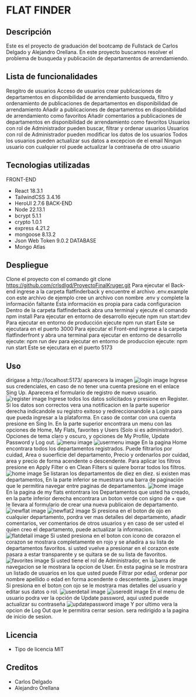 # FLAT FINDER
## Descripción
Este es el proyecto de graduación del bootcamp de Fullstack de Carlos Delgado y Alejandro Orellana.
En este proyecto buscamos resolver el problema de busqueda y publicación de departamentos de arrendamiendo.
## Lista de funcionalidades
Resgitro de usuarios
Acceso de usuarios
crear publicaciones de departamentos en disponibilidad de arrendamiento
busqueda, filtro y ordenamiento de publicaciones de departamentos en disponibilidad de arrendamiento
Añadir a publicaciones de departamentos en disponibilidad de arrendamiento como favoritos
Añadir comentarios a publicaciones de departamentos en disponibilidad de arrendamiento como favoritos
Usuarios con rol de Administrador pueden buscar, filtrar y ordenar usuarios
Usuarios con rol de Administrador pueden modificar los datos de los usuarios
Todos los usuarios pueden actualizar sus datos a excepcion de el email
Ningun usuario con cualquier rol puede actualizar la contraseña de otro usuario
## Tecnologias utilizadas
FRONT-END
- React 18.3.1
- TailwindCSS 3.4.16
- HeroUI 2.7.6
BACK-END
- Node 22.13.1
- bcrypt 5.1.1
- crypto 1.0.1
- express 4.21.2
- mongoose 8.13.2
- Json Web Token 9.0.2
DATABASE
- Mongo Atlas
## Despliegue
Clone el proyecto con el comando
git clone https://github.com/crlsdlgd/ProyectoFinalKruger.git
Para ejecutar el Back-end ingrese a la carpeta flatfinderback y encuentre el archivo .env.example
con este archivo de ejemplo cree un archivo con nombre .env y complete la información faltante
Esta información es propia para cada configuracion
Dentro de la carpeta flatfinderback abra una terminal y ejecute el comando
npm install
Para ejecutar en entorno de desarrollo ejecute
npm run start:dev
Para ejecutar en entorno de producción ejecute
npm run start
Este se ejecutara en el puerto 3000
Para ejecutar el Front-end ingrese a la carpeta flatfinderfront y abra una terminal 
para ejecutar en entorno de desarrollo ejecute:
npm run dev
para ejecutar en entorno de produccion ejecute:
npm run start
Este se ejecutara en el puerto 5173
## Uso
dirigase a http://localhost:5173/
aparecera la imagen
![login image](flatfinderfront/public/assets/login.png)
Ingrese sus credenciales, en caso de no tener una cuenta presione en el enlace Sing Up.
Aparecera el formulario de registro de nuevo usuario.
![register image](flatfinderfront/public/assets/register.png)
Ingrese todos los datos solicitados y presione en Register. Si los datos son correctos vera una notificacion en la parte superior derecha indicandole su registro exitoso y redireccionandole a Login para que pueda ingresar a la plataforma. En caso de contar con una cuenta presione en Sing In.
En la parte superior encontrara un menu con las opciones de Home, My Flats, favorites y Users (Solo si es administrador). Opciones de tema claro y oscuro, y opciones de My Profile, Update Password y Log out.
![menu image](flatfinderfront/public/assets/menu.png)
![usermenu image](flatfinderfront/public/assets/usermenu.png)
En la pagina Home encontrara todos los departamentos registrados. Puede filtrarlos por cuidad, Area o suoerficie del departamento, Precio y ordenarlos por cuidad, area y precio de forma acendente o descendente. Para aplicar los filtros presione en Apply Filter o en Clean Filters si quiere borrar todos los filtros.
![home image](flatfinderfront/public/assets/home1.png)
Se listaran los departamentos de diez en diez. si existen mas departamentos, En la parte inferior se muestrara una barra de paginación que le permitira navegar entre paginas de departamentos.
![home image](flatfinderfront/public/assets/home2.png)
En la pagina de my flats entontrara los Departamentos que usted ha creado, en la parte inferior derecha encontrara un boton verde con signo de + que le llevara al formulario de crear una nueva publicaion de departamento.
![newflat image](flatfinderfront/public/assets/newflat.png)
![newflat2 image](flatfinderfront/public/assets/newflat2.png)
Si presiona en el boton de ojo en cualquier departamento, pordra ver mas detalles del departamento, añadir comentarios, ver comentarios de otros usuarios y en caso de ser usted el quien creo el departamento, puede actualizar la informacion. 
![flatdetail image](flatfinderfront/public/assets/flatdetail.png)
Si usted presiona en el boton con icono de corazon el corazon se mostrara completamente en rojo y se añadira a su lista de departamentos favoritos. si usted vuelve a presionar en el corazon este pasara a estar transparente y se quitara se de su lista de favoritos.
![favorites image](flatfinderfront/public/assets/favorites.png)
Si usted tiene el rol de Administrador, en la barra de navegacion se le mostrara la opcion de User. En esta pagina se le mostrara un listado de usuarios en los que usted puede Filtrar por edad, ordenar por nombre apellido o edad en forma acendente o descentente.
![users image](flatfinderfront/public/assets/users.png)
Si presiona en el boton con ojo se le mostrara mas detalles del usuario y editar sus datos o rol.
![userdetail image](flatfinderfront/public/assets/userdetail.png)
![useredit image](flatfinderfront/public/assets/useredit.png)
En el menu de usuario podra ver la opción de Update password, aqui usted puede actualizar su contraseña
![updatepassword image](flatfinderfront/public/assets/updatepassword.png)
Y por ultimo vera la opcion de Log Out que le permitira cerrar sesion. sera redirigido a la pagina de inicio de sesion.
## Licencia
- Tipo de licencia MIT
## Creditos 
- Carlos Delgado
- Alejandro Orellana


